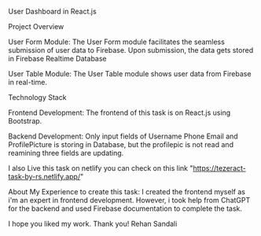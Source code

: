 User Dashboard in React.js


Project Overview

User Form Module: The User Form module facilitates the seamless submission of user data to Firebase. Upon submission, the data gets stored in Firebase Realtime Database

User Table Module: The User Table module shows user data from Firebase in real-time.



Technology Stack

Frontend Development: The frontend of this task is on React.js using Bootstrap.

Backend Development: Only input fields of Username Phone Email and ProfilePicture is storing in Database, but the profilepic is not read and reamining three fields are updating.

I also Live this task on netlify you can check on this link "https://tezeract-task-by-rs.netlify.app/"


About My Experience to create this task: I created the frontend myself as i'm an expert in frontend development. However, i took help from ChatGPT for the backend and used Firebase documentation to complete the task.

I hope you liked my work. Thank you!
Rehan Sandali
